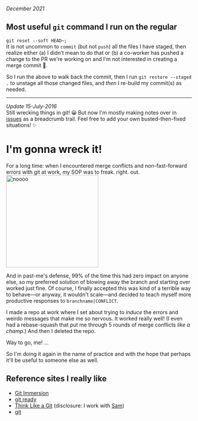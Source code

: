 *December 2021*

## Most useful `git` command I run on the regular

`git reset --soft HEAD~;`   
It is not uncommon to `commit` (but not `push`) all the files I have staged, then realize either (a) I didn't mean to do that or (b) a co-worker has pushed a change to the PR we're working on and I'm not interested in creating a merge commit 😬. 

So I run the above to walk back the commit, then I run `git restore --staged .` to unstage all those changed files, and _then_ I re-build my commit(s) as needed.

-----

*Update 15-July-2016*   
Still wrecking things in git! :grinning: But now I'm mostly making notes over in [issues](../../issues) as a breadcrumb trail. Feel free to add your own busted-then-fixed situations! :sparkles:

I'm gonna wreck it!
========

For a long time: when I encountered merge conflicts and non-fast-forward errors with git at work, my SOP was to freak. right. out.
<br /><img src="http://31.media.tumblr.com/8f7dd48d0dc4b3003a0e2b866ccd84f8/tumblr_mk66o4f5Aw1r1thdeo1_500.gif" width="250" border="0" alt="noooo" />

And in past-me's defense, 99% of the time this had zero impact on anyone else, so my preferred solution of blowing away the branch and starting over worked just fine. Of course, I finally accepted this was kind of a terrible way to behave—or anyway, it wouldn't scale—and decided to teach myself more productive responses to  `branchname|CONFLICT`.

I made a repo at work where I set about trying to _induce_ the errors and weirdo messages that make me so nervous. It worked really well! (I even had a rebase-squash that put me through 5 rounds of merge conflicts _like a champ_.) And then I deleted the repo.

Way to go, me! …

So I'm doing it again in the name of practice and with the hope that perhaps it'll be useful to someone else as well.


## Reference sites I really like

* [Git Immersion](http://gitimmersion.com)
* [git ready](http://gitready.com/)
* [Think Like a Git](http://think-like-a-git.net/) (disclosure: I work with [Sam](http://twitter.com/geeksam))
* [git](http://git-scm.com)
